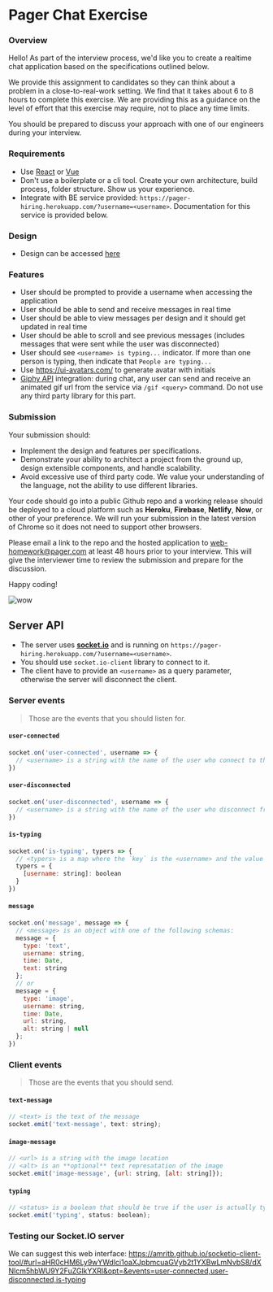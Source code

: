 # Pager Chat Exercise

### Overview

Hello! As part of the interview process, we'd like you to create a realtime chat application based on the specifications outlined below.

We provide this assignment to candidates so they can think about a problem in a close-to-real-work setting. We find that it takes about 6 to 8 hours to complete this exercise. We are providing this as a guidance on the level of effort that this exercise may require, not to place any time limits.

You should be prepared to discuss your approach with one of our engineers during your interview.


### Requirements

- Use [React] or [Vue]
- Don't use a boilerplate or a cli tool. Create your own architecture, build process, folder structure. Show us your experience.
- Integrate with BE service provided: `https://pager-hiring.herokuapp.com/?username=<username>`. Documentation for this service is provided below.

### Design

- Design can be accessed [here]

### Features

- User should be prompted to provide a username when accessing the application
- User should be able to send and receive messages in real time
- User should be able to view messages per design and it should get updated in real time
- User should be able to scroll and see previous messages (includes messages that were sent while the user was disconnected)
- User should see `<username> is typing...` indicator. If more than one person is typing, then indicate that `People are typing...`
- Use https://ui-avatars.com/ to generate avatar with initials
- [Giphy API] integration: during chat, any user can send and receive an animated gif url from the service via `/gif <query>` command. Do not use any third party library for this part.


### Submission

Your submission should:
- Implement the design and features per specifications.
- Demonstrate your ability to architect a project from the ground up, design extensible components, and handle scalability.
- Avoid excessive use of third party code. We value your understanding of the language, not the ability to use different libraries.

Your code should go into a public Github repo and a working release should be deployed to a cloud platform such as **Heroku**, **Firebase**, **Netlify**, **Now**, or other of your preference. We will run your submission in the latest version of Chrome so it does not need to support other browsers.

Please email a link to the repo and the hosted application to [web-homework@pager.com] at least 48 hours prior to your interview.  This will give the interviewer time to review the submission and prepare for the discussion.

Happy coding!

![wow](http://i3.kym-cdn.com/photos/images/newsfeed/000/582/577/9bf.jpg)

## Server API

- The server uses **[socket.io]** and is running on `https://pager-hiring.herokuapp.com/?username=<username>`.
- You should use `socket.io-client` library to connect to it.
- The client have to provide an `<username>` as a query parameter, otherwise the server will disconnect the client.

### Server events

> Those are the events that you should listen for.

#### `user-connected`

```js
socket.on('user-connected', username => {
  // <username> is a string with the name of the user who connect to the chat
})
```

#### `user-disconnected`

```js
socket.on('user-disconnected', username => {
  // <username> is a string with the name of the user who disconnect from the chat
})
```

#### `is-typing`

```js
socket.on('is-typing', typers => {
  // <typers> is a map where the `key` is the <username> and the value is a `boolean` that is `true` if the user is typing and `false` if not.
  typers = {
    [username: string]: boolean
  }
})
```

#### `message`

```js
socket.on('message', message => {
  // <message> is an object with one of the following schemas:
  message = {
    type: 'text',
    username: string,
    time: Date,
    text: string
  };
  // or
  message = {
    type: 'image',
    username: string,
    time: Date,
    url: string,
    alt: string | null
  };
})
```

### Client events

> Those are the events that you should send.

#### `text-message`

```js
// <text> is the text of the message
socket.emit('text-message', text: string);
```

#### `image-message`

```js
// <url> is a string with the image location
// <alt> is an **optional** text represatation of the image
socket.emit('image-message', {url: string, [alt: string]});
```

#### `typing`

```js
// <status> is a boolean that should be true if the user is actually typing or false if not
socket.emit('typing', status: boolean);
```

### Testing our **Socket.IO** server

We can suggest this web interface:
https://amritb.github.io/socketio-client-tool/#url=aHR0cHM6Ly9wYWdlci1oaXJpbmcuaGVyb2t1YXBwLmNvbS8/dXNlcm5hbWU9Y2FuZGlkYXRl&opt=&events=user-connected,user-disconnected,is-typing

[giphy api]: https://developers.giphy.com/docs/api/
[socket.io]: http://socket.io/
[react]: https://facebook.github.io/react/
[vue]: https://vuejs.org
[socket.io]: https://socket.io/
[here]: https://www.figma.com/proto/CXcCODrNmUMsCEggBp17IK/Engineering-Interview?node-id=1%3A3&viewport=-576%2C130%2C0.5&scaling=min-zoom
[web-homework@pager.com]: web-homework@pager.com
